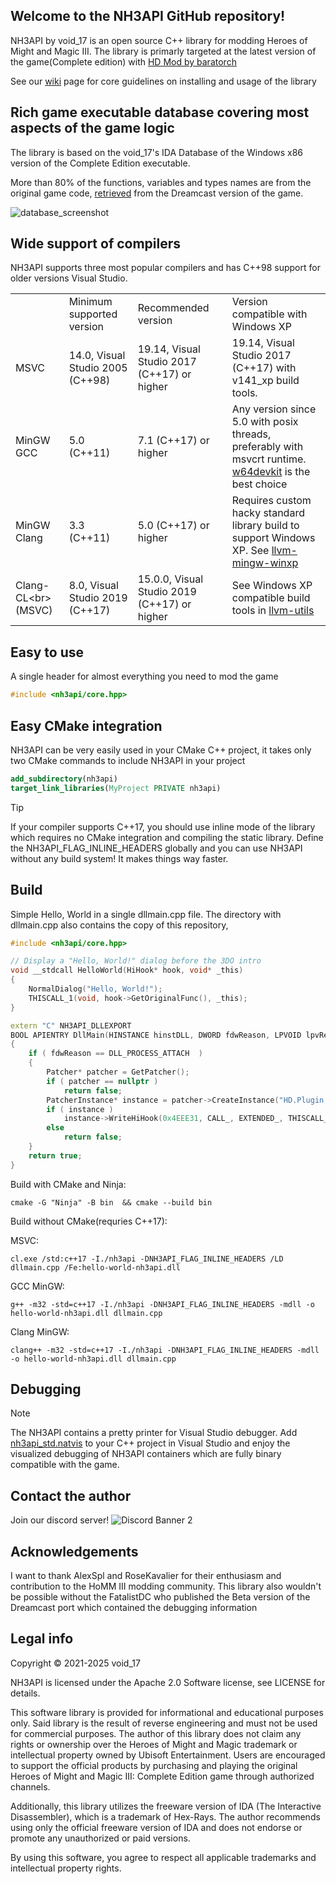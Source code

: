 ## Welcome to the NH3API GitHub repository!
NH3API by void_17 is an open source C++ library for modding Heroes of Might and Magic III. The library is primarly targeted at the latest version of the game(Complete edition) with [HD Mod by baratorch](https://sites.google.com/site/heroes3hd/ "HD Mod official page")

See our [wiki](https://github.com/void2012/NH3API/wiki) page for core guidelines on installing and usage of the library

## Rich game executable database covering most aspects of the game logic
The library is based on the void_17's IDA Database of the Windows x86 version of the Complete Edition executable.

More than 80% of the functions, variables and types names are from the original game code, [retrieved](https://github.com/void2012/HoMM3-Dreamcast-Dump) from the Dreamcast version of the game.

![database_screenshot](https://github.com/user-attachments/assets/450b394e-d511-4985-8939-62ed014d5683)

## Wide support of compilers 

NH3API supports three most popular compilers and has C++98 support for older versions Visual Studio.

<table>
    <tr>
        <td></td>
        <td>Minimum supported version</td>
        <td>Recommended version</td>
        <td>Version compatible with Windows XP</td>
    </tr>
    <tr>
        <td>MSVC</td>
        <td>14.0, Visual Studio 2005 (C++98)</td>
        <td>19.14, Visual Studio 2017 (C++17) or higher</td>
        <td>19.14, Visual Studio 2017 (C++17) with v141_xp build tools.</td>
    </tr>
    <tr>
        <td>MinGW GCC</td>
        <td>5.0 (C++11)</td>
        <td>7.1 (C++17) or higher</td>
        <td>Any version since 5.0 with posix threads, preferably with msvcrt runtime.<br>
            <a href="https://github.com/skeeto/w64devkit" target="_blank" rel="noopener noreferrer">w64devkit</a> is the best choice
        </td>
    </tr>
    <tr>
        <td>MinGW Clang</td>
        <td>3.3 (C++11)</td>
        <td>5.0 (C++17) or higher</td>
        <td>Requires custom hacky standard library build to support Windows XP. See <a href="https://github.com/void2012/llvm-mingw-winxp" target="_blank" rel="noopener noreferrer">llvm-mingw-winxp</a></td>
    </tr>
    <tr>
        <td>Clang-CL&lt;br&gt;(MSVC)</td>
        <td>8.0, Visual Studio 2019 (C++17)</td>
        <td>15.0.0, Visual Studio 2019 (C++17) or higher</td>
        <td>See Windows XP compatible build tools in <a href="https://github.com/zufuliu/llvm-utils" target="_blank" rel="noopener noreferrer">llvm-utils</a></td>
    </tr>
</table>

## Easy to use
A single header for almost everything you need to mod the game

```cpp
#include <nh3api/core.hpp>
```

## Easy CMake integration
NH3API can be very easily used in your CMake C++ project, it takes only two CMake commands to include NH3API in your project

```cmake
add_subdirectory(nh3api)
target_link_libraries(MyProject PRIVATE nh3api)
```

> [!TIP]
> If your compiler supports C++17, you should use inline mode of the library which requires no CMake integration and compiling the static library. 
> Define the NH3API_FLAG_INLINE_HEADERS globally and you can use NH3API without any build system! It makes things way faster.

## Build
Simple Hello, World in a single dllmain.cpp file. The directory with dllmain.cpp also contains the copy of this repository,
```cpp
#include <nh3api/core.hpp>

// Display a "Hello, World!" dialog before the 3DO intro
void __stdcall HelloWorld(HiHook* hook, void* _this)
{
    NormalDialog("Hello, World!");
    THISCALL_1(void, hook->GetOriginalFunc(), _this);
}

extern "C" NH3API_DLLEXPORT
BOOL APIENTRY DllMain(HINSTANCE hinstDLL, DWORD fdwReason, LPVOID lpvReserved)
{
    if ( fdwReason == DLL_PROCESS_ATTACH  )
    {
        Patcher* patcher = GetPatcher();
        if ( patcher == nullptr )
            return false;
        PatcherInstance* instance = patcher->CreateInstance("HD.Plugin.NH3API.HelloWorld");
        if ( instance )
            instance->WriteHiHook(0x4EEE31, CALL_, EXTENDED_, THISCALL_, &HelloWorld);
        else
            return false;
    }
    return true;
}
```

Build with CMake and Ninja:
```shell
cmake -G "Ninja" -B bin  && cmake --build bin
```

Build without CMake(requries C++17):

MSVC:
```shell
cl.exe /std:c++17 -I./nh3api -DNH3API_FLAG_INLINE_HEADERS /LD dllmain.cpp /Fe:hello-world-nh3api.dll
```
GCC MinGW:
```shell
g++ -m32 -std=c++17 -I./nh3api -DNH3API_FLAG_INLINE_HEADERS -mdll -o hello-world-nh3api.dll dllmain.cpp
```
Clang MinGW:
```
clang++ -m32 -std=c++17 -I./nh3api -DNH3API_FLAG_INLINE_HEADERS -mdll -o hello-world-nh3api.dll dllmain.cpp
```

## Debugging
> [!NOTE]  
> The NH3API contains a pretty printer for Visual Studio debugger. Add [nh3api_std.natvis](https://github.com/void2012/NH3API/blob/main/debugging/nh3api_std.natvis) to your C++ project in Visual Studio and enjoy the visualized debugging of NH3API containers which are fully binary compatible with the game.

## Contact the author
Join our discord server!
<img src="https://discord.com/api/guilds/BrbwGNFYgP/widget.png?style=banner2" alt="Discord Banner 2"/>

## Acknowledgements
I want to thank AlexSpl and RoseKavalier for their enthusiasm and contribution to the HoMM III modding community.
This library also wouldn't be possible without the FatalistDC who published the Beta version of the Dreamcast port which contained the debugging information

## Legal info
Copyright © 2021-2025 void_17

NH3API is licensed under the Apache 2.0 Software license, see LICENSE for details.

This software library is provided for informational and educational purposes only. Said library is the result of reverse engineering and must not be used for commercial purposes. The author of this library does not claim any rights or ownership over the Heroes of Might and Magic trademark or intellectual property owned by Ubisoft Entertainment. Users are encouraged to support the official products by purchasing and playing the original Heroes of Might and Magic III: Complete Edition game through authorized channels.

Additionally, this library utilizes the freeware version of IDA (The Interactive Disassembler), which is a trademark of Hex-Rays. The author recommends using only the official freeware version of IDA and does not endorse or promote any unauthorized or paid versions.

By using this software, you agree to respect all applicable trademarks and intellectual property rights.
